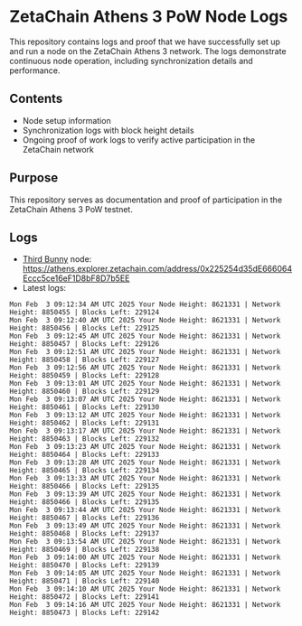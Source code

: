 # ZetaChain Athens 3 PoW Node Logs
This repository contains logs and proof that we have successfully set up and run a node on the ZetaChain Athens 3 network. The logs demonstrate continuous node operation, including synchronization details and performance.

## Contents
- Node setup information
- Synchronization logs with block height details
- Ongoing proof of work logs to verify active participation in the ZetaChain network

## Purpose
This repository serves as documentation and proof of participation in the ZetaChain Athens 3 PoW testnet.

## Logs

- [Third Bunny](https://thirdbunny.xyz/) node: https://athens.explorer.zetachain.com/address/0x225254d35dE666064Eccc5ce16eF1D8bF8D7b5EE
- Latest logs:
```
Mon Feb  3 09:12:34 AM UTC 2025 Your Node Height: 8621331 | Network Height: 8850455 | Blocks Left: 229124
Mon Feb  3 09:12:40 AM UTC 2025 Your Node Height: 8621331 | Network Height: 8850456 | Blocks Left: 229125
Mon Feb  3 09:12:45 AM UTC 2025 Your Node Height: 8621331 | Network Height: 8850457 | Blocks Left: 229126
Mon Feb  3 09:12:51 AM UTC 2025 Your Node Height: 8621331 | Network Height: 8850458 | Blocks Left: 229127
Mon Feb  3 09:12:56 AM UTC 2025 Your Node Height: 8621331 | Network Height: 8850459 | Blocks Left: 229128
Mon Feb  3 09:13:01 AM UTC 2025 Your Node Height: 8621331 | Network Height: 8850460 | Blocks Left: 229129
Mon Feb  3 09:13:07 AM UTC 2025 Your Node Height: 8621331 | Network Height: 8850461 | Blocks Left: 229130
Mon Feb  3 09:13:12 AM UTC 2025 Your Node Height: 8621331 | Network Height: 8850462 | Blocks Left: 229131
Mon Feb  3 09:13:17 AM UTC 2025 Your Node Height: 8621331 | Network Height: 8850463 | Blocks Left: 229132
Mon Feb  3 09:13:23 AM UTC 2025 Your Node Height: 8621331 | Network Height: 8850464 | Blocks Left: 229133
Mon Feb  3 09:13:28 AM UTC 2025 Your Node Height: 8621331 | Network Height: 8850465 | Blocks Left: 229134
Mon Feb  3 09:13:33 AM UTC 2025 Your Node Height: 8621331 | Network Height: 8850466 | Blocks Left: 229135
Mon Feb  3 09:13:39 AM UTC 2025 Your Node Height: 8621331 | Network Height: 8850466 | Blocks Left: 229135
Mon Feb  3 09:13:44 AM UTC 2025 Your Node Height: 8621331 | Network Height: 8850467 | Blocks Left: 229136
Mon Feb  3 09:13:49 AM UTC 2025 Your Node Height: 8621331 | Network Height: 8850468 | Blocks Left: 229137
Mon Feb  3 09:13:54 AM UTC 2025 Your Node Height: 8621331 | Network Height: 8850469 | Blocks Left: 229138
Mon Feb  3 09:14:00 AM UTC 2025 Your Node Height: 8621331 | Network Height: 8850470 | Blocks Left: 229139
Mon Feb  3 09:14:05 AM UTC 2025 Your Node Height: 8621331 | Network Height: 8850471 | Blocks Left: 229140
Mon Feb  3 09:14:10 AM UTC 2025 Your Node Height: 8621331 | Network Height: 8850472 | Blocks Left: 229141
Mon Feb  3 09:14:16 AM UTC 2025 Your Node Height: 8621331 | Network Height: 8850473 | Blocks Left: 229142
```
